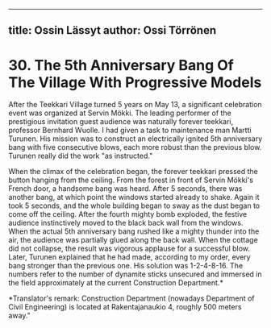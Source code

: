 
---
title: Ossin Lässyt
author: Ossi Törrönen
---

    
# 30. The 5th Anniversary Bang Of The Village With Progressive Models

After the Teekkari Village turned 5 years on May 13, a significant celebration event was organized at Servin Mökki. The leading performer of the prestigious invitation guest audience was naturally forever teekkari, professor Bernhard Wuolle. I had given a task to maintenance man Martti Turunen. His mission was to construct an electrically ignited 5th anniversary bang with five consecutive blows, each more robust than the previous blow. Turunen really did the work "as instructed."

When the climax of the celebration began, the forever teekkari pressed the button hanging from the ceiling. From the forest in front of Servin Mökki's French door, a handsome bang was heard. After 5 seconds, there was another bang, at which point the windows started already to shake. Again it took 5 seconds, and the whole building began to sway as the dust began to come off the ceiling. After the fourth mighty bomb exploded, the festive audience instinctively moved to the black back wall from the windows. When the actual 5th anniversary bang rushed like a mighty thunder into the air, the audience was partially glued along the back wall. When the cottage did not collapse, the result was vigorous applause for a successful blow. Later, Turunen explained that he had made, according to my order, every bang stronger than the previous one. His solution was 1-2-4-8-16. The numbers refer to the number of dynamite sticks unsecured and immersed in the field approximately at the current Construction Department.\*

\*Translator's remark: Construction Department (nowadays Department of Civil Engineering) is located at Rakentajanaukio 4, roughly 500 meters away."
